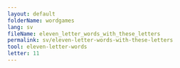 ```yaml
---
layout: default
folderName: wordgames
lang: sv
fileName: eleven_letter_words_with_these_letters
permalink: sv/eleven-letter-words-with-these-letters
tool: eleven-letter-words
letter: 11
---
```

